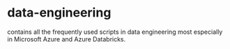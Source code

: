 # data-engineering
contains all the frequently used scripts in data engineering most especially in Microsoft Azure and Azure Databricks.

